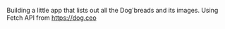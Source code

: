 Building a little app that lists out all the Dog'breads and its images. Using Fetch API from https://dog.ceo